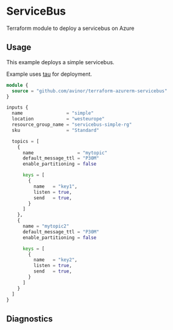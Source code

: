 # ServiceBus

Terraform module to deploy a servicebus on Azure 


## Usage

This example deploys a simple servicebus.

Example uses [tau](https://github.com/avinor/tau) for deployment.

```terraform
module {
  source = "github.com/avinor/terraform-azurerm-servicebus"
}

inputs {
  name                = "simple"
  location            = "westeurope"
  resource_group_name = "servicebus-simple-rg"
  sku                 = "Standard"

  topics = [
    {
      name                = "mytopic"
      default_message_ttl = "P30M"
      enable_partitioning = false

      keys = [
        {
          name   = "key1",
          listen = true,
          send   = true,
        }
      ]
    },
    {
      name = "mytopic2"
      default_message_ttl = "P30M"
      enable_partitioning = false

      keys = [
        {
          name   = "key2",
          listen = true,
          send   = true,
        }
      ]
    }
  ]
}
```

## Diagnostics
